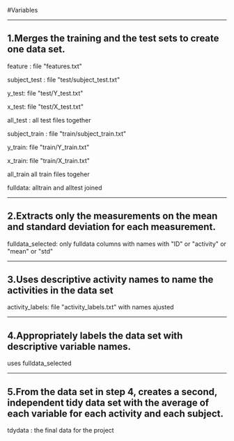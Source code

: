 #Variables

---------------------------------------------------------------
1.Merges the training and the test sets to create one data set.
---------------------------------------------------------------

feature :  file "features.txt" 

subject_test : file "test/subject_test.txt" 

y_test:  file "test/Y_test.txt" 

x_test:  file "test/X_test.txt"

all_test : all test files together


subject_train :  file "train/subject_train.txt"

y_train: file "train/Y_train.txt" 

x_train: file "train/X_train.txt" 

all_train all train files togeher

fulldata: alltrain and alltest joined

---------------------------------------------------------------
 2.Extracts only the measurements on the mean and standard deviation for each measurement. 
---------------------------------------------------------------

fulldata_selected: only fulldata columns with names with "ID" or "activity" or "mean" or "std" 

---------------------------------------------------------------
 3.Uses descriptive activity names to name the activities in the data set
---------------------------------------------------------------

activity_labels: file "activity_labels.txt" with names ajusted


---------------------------------------------------------------
 4.Appropriately labels the data set with descriptive variable names. 
---------------------------------------------------------------
uses fulldata_selected

---------------------------------------------------------------
 5.From the data set in step 4, creates a second, independent tidy data set with the average of each variable for each activity and each subject.
---------------------------------------------------------------

tdydata : the final data for the project 

